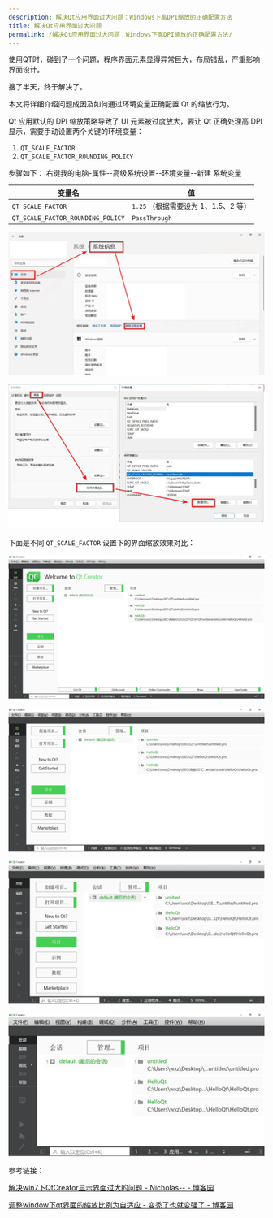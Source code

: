 ```yaml
---
description: 解决Qt应用界面过大问题：Windows下高DPI缩放的正确配置方法
title: 解决Qt应用界面过大问题
permalink: /解决Qt应用界面过大问题：Windows下高DPI缩放的正确配置方法/
---
```

使用QT时，碰到了一个问题，程序界面元素显得异常巨大，布局错乱，严重影响界面设计。

搜了半天，终于解决了。

本文将详细介绍问题成因及如何通过环境变量正确配置 Qt 的缩放行为。

Qt 应用默认的 DPI 缩放策略导致了 UI 元素被过度放大，要让 Qt 正确处理高 DPI 显示，需要手动设置两个关键的环境变量：

1. `QT_SCALE_FACTOR`
2. `QT_SCALE_FACTOR_ROUNDING_POLICY`

步骤如下：
右键我的电脑-属性--高级系统设置--环境变量--新建    系统变量

| 变量名                            | 值                                   |
| --------------------------------- | ------------------------------------ |
| `QT_SCALE_FACTOR`                 | `1.25` （根据需要设为 1、1.5、2 等） |
| `QT_SCALE_FACTOR_ROUNDING_POLICY` | `PassThrough`                        |

![屏幕截图_20250908_192550](pic/屏幕截图_20250908_192550.webp)

![屏幕截图_20250908_191422](pic/屏幕截图_20250908_191422-1757330965703-15.webp)

下面是不同 `QT_SCALE_FACTOR` 设置下的界面缩放效果对比：

![1](pic/屏幕截图_20250908_191105.webp)

![1.25](pic/屏幕截图_20250908_191152.webp)

![1.5](pic/屏幕截图_20250908_191232.webp)

![2](pic/屏幕截图_20250908_191305.webp)

参考链接：

[解决win7下QtCreator显示界面过大的问题 - Nicholas-- - 博客园](https://www.cnblogs.com/Nicholas0707/articles/15400314.html)

[调整window下qt界面的缩放比例为自适应 - 变秃了也就变强了 - 博客园](https://www.cnblogs.com/lichangyi/p/18051727)